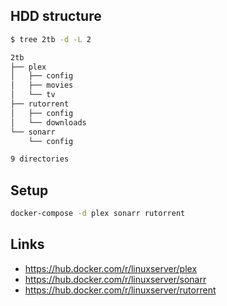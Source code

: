 ## HDD structure

```bash
$ tree 2tb -d -L 2

2tb
├── plex
│   ├── config
│   ├── movies
│   └── tv
├── rutorrent
│   ├── config
│   └── downloads
└── sonarr
    └── config

9 directories
```

## Setup

```bash
docker-compose -d plex sonarr rutorrent
```

## Links

* https://hub.docker.com/r/linuxserver/plex
* https://hub.docker.com/r/linuxserver/sonarr
* https://hub.docker.com/r/linuxserver/rutorrent

